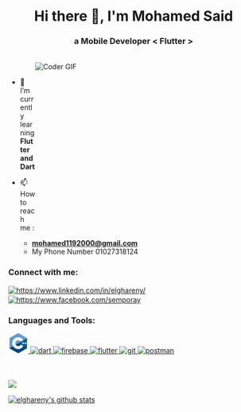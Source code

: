 <h1 align="center">Hi there 👋, I'm Mohamed Said</h1>
<h3 align="center">a Mobile Developer < Flutter ></h3>

<br><img align="right" src="https://media.giphy.com/media/SWoSkN6DxTszqIKEqv/giphy.gif" alt="Coder GIF" width="450" height="350">
<br>

<!--   <br><img align="center" src="https://media.giphy.com/media/SWoSkN6DxTszqIKEqv/giphy.gif" alt="Coder GIF" width="600" height="300">
<br> -->


- 🌱 I’m currently learning **Flutter and Dart**

- 📫 How to reach me :
  - **mohamed1192000@gmail.com**
  - My Phone Number 01027318124
  

<h3 align="left">Connect with me:</h3>
<p align="left">
<a href="https://www.linkedin.com/in/elghareny/" target="blank"><img align="center" src="https://raw.githubusercontent.com/rahuldkjain/github-profile-readme-generator/master/src/images/icons/Social/linked-in-alt.svg" alt="https://www.linkedin.com/in/elghareny/" height="30" width="40" /></a>
<a href="https://www.facebook.com/semporay" target="blank"><img align="center" src="https://raw.githubusercontent.com/rahuldkjain/github-profile-readme-generator/master/src/images/icons/Social/facebook.svg" alt="https://www.facebook.com/semporay" height="30" width="40" /></a>
</p>

  
  
  
<h3 align="left">Languages and Tools:</h3>
<p align="left"> <a href="https://www.w3schools.com/cpp/" target="_blank" rel="noreferrer"> <img src="https://raw.githubusercontent.com/devicons/devicon/master/icons/cplusplus/cplusplus-original.svg" alt="cplusplus" width="40" height="40"/> </a> <a href="https://dart.dev" target="_blank" rel="noreferrer"> <img src="https://www.vectorlogo.zone/logos/dartlang/dartlang-icon.svg" alt="dart" width="40" height="40"/> 
</a> <a href="https://firebase.google.com/" target="_blank" rel="noreferrer"> <img src="https://www.vectorlogo.zone/logos/firebase/firebase-icon.svg" alt="firebase" width="40" height="40"/> </a> <a href="https://flutter.dev" target="_blank" rel="noreferrer"> <img src="https://www.vectorlogo.zone/logos/flutterio/flutterio-icon.svg" alt="flutter" width="40" height="40"/> </a> 
  <a href="https://git-scm.com/" target="_blank" rel="noreferrer"> <img src="https://www.vectorlogo.zone/logos/git-scm/git-scm-icon.svg" alt="git" width="40" height="40"/> </a> <a href="https://www.adobe.com/in/products/illustrator.html" target="_blank" rel="noreferrer"> 
  

  <a href="https://postman.com" target="_blank" rel="noreferrer">
  <img src="https://www.vectorlogo.zone/logos/getpostman/getpostman-icon.svg" alt="postman" width="40" height="40"/> </a> </p>

  
  
    
<br><br>
  <a href="https://github.com/elghareny">
  <img align="center" src="https://github-readme-stats.vercel.app/api/top-langs/?username=elghareny">
</a>

  
  <a href="https://github.com/elghareny">
 <img align="center" src="https://github-readme-stats.vercel.app/api?username=elghareny&show_icons=true&line_height=30" alt="elghareny's github stats"/>
</a>

